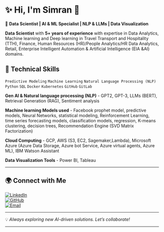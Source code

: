 # ✨ Hi, I'm Simran 👋  

🚀 **Data Scientist | AI & ML Specialist | NLP & LLMs | Data Visualization**  

**Data Scientist** with **5+ years of experience** with expertise in Data Analytics, Machine learning and Deep learning in Travel Transport and Hospitality (TTH), Finance, Human Resources (HR)/People Analytics/HR Data Analytics, Retail, Enterprise Intelligent Automation & Artificial Intelligence (EIA &AI) domains.

## 🔹 Technical Skills  
`Predictive Modeling` `Machine Learning` `Natural Language Processing (NLP)` `Python` `SQL` `Docker` `Kubernetes` `GitHub` `GitLab`  

**Gen AI & Natural language processing (NLP)** - GPT2, GPT-3, LLMs (BERT), Retrieval Generation (RAG), Sentiment analysis

**Machine learning Models used** - Facebook prophet model, predictive models, Neural Networks, statistical modeling, Reinforcement Learning, time series forecasting models, classification models, regression, K-means clustering, decision trees, Recommendation Engine (SVD Matrix Factorization)

**Cloud Computing** - GCP, AWS (S3, EC2, Sagemaker,Lambda), Microsoft Azure (Azure Data Storage, Azure bot Service, Azure virtual agents, Azure ML), IBM Watson Assistant

**Data Visualization Tools** - Power BI, Tableau

---

## 🌍 Connect with Me  

[![LinkedIn](https://img.shields.io/badge/LinkedIn-0A66C2?style=for-the-badge&logo=linkedin&logoColor=white)](https://www.linkedin.com/in/simran-yesukumar-243784111/)  
[![GitHub](https://img.shields.io/badge/GitHub-181717?style=for-the-badge&logo=github&logoColor=white)](https://github.com/simranyesukumar7)  
[![Email](https://img.shields.io/badge/Email-D14836?style=for-the-badge&logo=gmail&logoColor=white)](mailto:nysimran@gmail.com)  

---

💡 *Always exploring new AI-driven solutions. Let’s collaborate!*  

---
